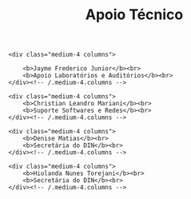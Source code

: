 ﻿---
layout: page-fullwidth
title: "Apoio Técnico"
subheadline: ""
permalink: "/apoio_tecnico/"
header:
   image_fullwidth: banner_eres2020.png
---

<div class="row t30">

    <div class="medium-4 columns">
<!--        <img src="{{ site.urlimg }}frederico.jpg" alt=""><br>-->
        <b>Jayme Frederico Junior</b><br>
		<b>Apoio Laboratórios e Auditórios</b><br>
    </div><!-- /.medium-4.columns -->

	<div class="medium-4 columns">
        <b>Christian Leandro Mariani</b><br>
		<b>Suporte Softwares e Redes</b><br>		
    </div><!-- /.medium-4.columns -->
</div><!-- /.row -->

<div class="row t30">

    <div class="medium-4 columns">
        <b>Denise Matias</b><br>
		<b>Secretária do DIN</b><br>
    </div><!-- /.medium-4.columns -->

	<div class="medium-4 columns">
        <b>Hiolanda Nunes Torejani</b><br>
		<b>Secretária do DIN</b><br>
    </div><!-- /.medium-4.columns -->
</div><!-- /.row -->

